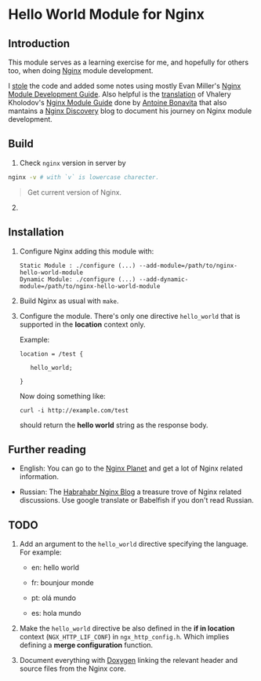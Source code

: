 # Hello World Module for Nginx

## Introduction

This module serves as a learning exercise for me, and hopefully for
others too, when doing [Nginx](http://nginx.org) module development. 

I [stole](http://dominicfallows.com/2011/02/20/hello-world-nginx-module-3/)
the code and added some notes using mostly Evan Miller's
[Nginx Module Development Guide](http://www.evanmiller.org/nginx-modules-guide.html). Also
helpful is the
[translation](http://antoine.bonavita.free.fr/nginx_mod_dev_en.html)
of Vhalery Kholodov's
[Nginx Module Guide](http://www.grid.net.ru/nginx/nginx-modules.html)
done by [Antoine Bonavita](http://antoine.bonavita.free.fr/) that also
mantains a [Nginx Discovery](http://www.nginx-discovery.com/) blog to
document his journey on Nginx module development.

## Build

1. Check `nginx` version in server by 
```sh
nginx -v # with `v` is lowercase charecter.
```
> Get current version of Nginx.

2. 

## Installation

   1. Configure Nginx adding this module with:
          
          Static Module : ./configure (...) --add-module=/path/to/nginx-hello-world-module
          Dynamic Module: ./configure (...) --add-dynamic-module=/path/to/nginx-hello-world-module
       
   2. Build Nginx as usual with `make`.
   
   3. Configure the module. There's only one directive `hello_world`
      that is supported in the **location** context only.
      
      Example:
          
          location = /test {
             
             hello_world;
          
          }

      Now doing something like:
          
          curl -i http://example.com/test
          
      should return the **hello world** string as the response body.

## Further reading

 * English: You can go to the [Nginx Planet](http://planet.nginx.org/)
   and get a lot of Nginx related information.
  
 * Russian: The [Habrahabr Nginx Blog](habrahabr.ru/blogs/nginx/) a
   treasure trove of Nginx related discussions. Use google translate
   or Babelfish if you don't read Russian.
      
## TODO

 1. Add an argument to the `hello_world` directive specifying the
    language. For example:
    
    * en: hello world
    
    * fr: bounjour monde
    
    * pt: olá mundo
 
    * es: hola mundo
 
 2. Make the `hello_world` directive be also defined in the **if in
    location** context (`NGX_HTTP_LIF_CONF`) in
    `ngx_http_config.h`. Which implies defining a **merge
    configuration** function.
 
 3. Document everything with
    [Doxygen](https://secure.wikimedia.org/wikipedia/en/wiki/Doxygen)
    linking the relevant header and source files from the Nginx core.
